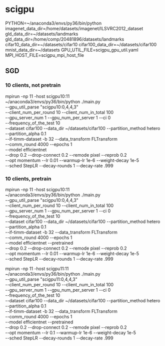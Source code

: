 # scigpu
PYTHON=~/anaconda3/envs/py36/bin/python
imagenet_data_dir=/home/datasets/imagenet/ILSVRC2012_dataset
gld_data_dir=~/datasets/landmarks
gld_data_dir=/home/comp/20481896/datasets/landmarks
cifar10_data_dir=~/datasets/cifar10
cifar100_data_dir=~/datasets/cifar100
mnist_data_dir=~/datasets
GPU_UTIL_FILE=scigpu_gpu_util.yaml
MPI_HOST_FILE=scigpu_mpi_host_file


## SGD
### 10 clients, not pretrain

mpirun -np 11 -host scigpu10:11 \
    ~/anaconda3/envs/py36/bin/python ./main.py \
    --gpu_util_parse "scigpu10:0,4,4,3" \
    --client_num_per_round 10 --client_num_in_total 100 \
    --gpu_server_num 1 --gpu_num_per_server 1 --ci 0 \
    --frequency_of_the_test 10 \
    --dataset cifar100 --data_dir ~/datasets/cifar100 --partition_method hetero --partition_alpha 0.1 \
    --if-timm-dataset -b 32  --data_transform FLTransform \
    --comm_round 4000  --epochs 1 \
    --model efficientnet \
    --drop 0.2 --drop-connect 0.2 --remode pixel --reprob 0.2 \
    --opt momentum --lr 0.01 --warmup-lr 1e-6 --weight-decay 1e-5 \
    --sched StepLR --decay-rounds 1 --decay-rate .999


### 10 clients, pretrain

mpirun -np 11 -host scigpu10:11 \
    ~/anaconda3/envs/py36/bin/python ./main.py \
    --gpu_util_parse "scigpu10:0,4,4,3" \
    --client_num_per_round 10 --client_num_in_total 100 \
    --gpu_server_num 1 --gpu_num_per_server 1 --ci 0 \
    --frequency_of_the_test 10 \
    --dataset cifar100 --data_dir ~/datasets/cifar100 --partition_method hetero --partition_alpha 0.1 \
    --if-timm-dataset -b 32  --data_transform FLTransform \
    --comm_round 4000  --epochs 1 \
    --model efficientnet --pretrained\
    --drop 0.2 --drop-connect 0.2 --remode pixel --reprob 0.2 \
    --opt momentum --lr 0.01 --warmup-lr 1e-6 --weight-decay 1e-5 \
    --sched StepLR --decay-rounds 1 --decay-rate .999

mpirun -np 11 -host scigpu11:11 \
    ~/anaconda3/envs/py36/bin/python ./main.py \
    --gpu_util_parse "scigpu11:0,4,4,3" \
    --client_num_per_round 10 --client_num_in_total 100 \
    --gpu_server_num 1 --gpu_num_per_server 1 --ci 0 \
    --frequency_of_the_test 10 \
    --dataset cifar100 --data_dir ~/datasets/cifar100 --partition_method hetero --partition_alpha 0.1 \
    --if-timm-dataset -b 32  --data_transform FLTransform \
    --comm_round 4000  --epochs 1 \
    --model efficientnet --pretrained\
    --drop 0.2 --drop-connect 0.2 --remode pixel --reprob 0.2 \
    --opt momentum --lr 0.1 --warmup-lr 1e-6 --weight-decay 1e-5 \
    --sched StepLR --decay-rounds 1 --decay-rate .999

